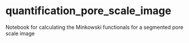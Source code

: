 # quantification_pore_scale_image
Notebook for calculating the Minkowski functionals for a segmented pore scale image
